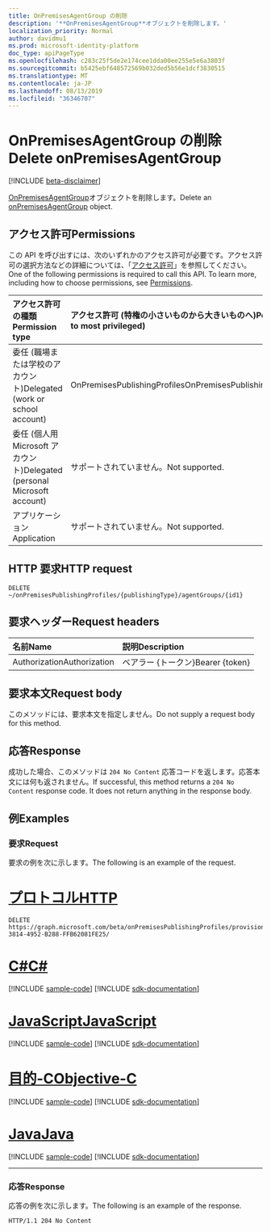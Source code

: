 ```yaml
---
title: OnPremisesAgentGroup の削除
description: '**OnPremisesAgentGroup**オブジェクトを削除します。'
localization_priority: Normal
author: davidmu1
ms.prod: microsoft-identity-platform
doc_type: apiPageType
ms.openlocfilehash: c283c25f5de2e174cee1dda00ee255e5e6a3803f
ms.sourcegitcommit: b5425ebf648572569b032ded5b56e1dcf3830515
ms.translationtype: MT
ms.contentlocale: ja-JP
ms.lasthandoff: 08/13/2019
ms.locfileid: "36346707"
---
```

# <a name="delete-onpremisesagentgroup"></a><span data-ttu-id="bca55-103">OnPremisesAgentGroup の削除</span><span class="sxs-lookup"><span data-stu-id="bca55-103">Delete onPremisesAgentGroup</span></span>

[!INCLUDE [beta-disclaimer](../../includes/beta-disclaimer.md)]

<span data-ttu-id="bca55-104">[OnPremisesAgentGroup](../resources/onpremisesagentgroup.md)オブジェクトを削除します。</span><span class="sxs-lookup"><span data-stu-id="bca55-104">Delete an [onPremisesAgentGroup](../resources/onpremisesagentgroup.md) object.</span></span>

## <a name="permissions"></a><span data-ttu-id="bca55-105">アクセス許可</span><span class="sxs-lookup"><span data-stu-id="bca55-105">Permissions</span></span>

<span data-ttu-id="bca55-p101">この API を呼び出すには、次のいずれかのアクセス許可が必要です。アクセス許可の選択方法などの詳細については、「[アクセス許可](/graph/permissions-reference)」を参照してください。</span><span class="sxs-lookup"><span data-stu-id="bca55-p101">One of the following permissions is required to call this API. To learn more, including how to choose permissions, see [Permissions](/graph/permissions-reference).</span></span>

| <span data-ttu-id="bca55-108">アクセス許可の種類</span><span class="sxs-lookup"><span data-stu-id="bca55-108">Permission type</span></span>                        | <span data-ttu-id="bca55-109">アクセス許可 (特権の小さいものから大きいものへ)</span><span class="sxs-lookup"><span data-stu-id="bca55-109">Permissions (from least to most privileged)</span></span> |
|:--------------------------------------|:---------------------------------------------------------|
|<span data-ttu-id="bca55-110">委任 (職場または学校のアカウント)</span><span class="sxs-lookup"><span data-stu-id="bca55-110">Delegated (work or school account)</span></span>     | <span data-ttu-id="bca55-111">OnPremisesPublishingProfiles</span><span class="sxs-lookup"><span data-stu-id="bca55-111">OnPremisesPublishingProfiles.ReadWrite.All</span></span> |
| <span data-ttu-id="bca55-112">委任 (個人用 Microsoft アカウント)</span><span class="sxs-lookup"><span data-stu-id="bca55-112">Delegated (personal Microsoft account)</span></span> | <span data-ttu-id="bca55-113">サポートされていません。</span><span class="sxs-lookup"><span data-stu-id="bca55-113">Not supported.</span></span> |
| <span data-ttu-id="bca55-114">アプリケーション</span><span class="sxs-lookup"><span data-stu-id="bca55-114">Application</span></span>                            | <span data-ttu-id="bca55-115">サポートされていません。</span><span class="sxs-lookup"><span data-stu-id="bca55-115">Not supported.</span></span> |

## <a name="http-request"></a><span data-ttu-id="bca55-116">HTTP 要求</span><span class="sxs-lookup"><span data-stu-id="bca55-116">HTTP request</span></span>

<!-- { "blockType": "ignored" } -->

```http
DELETE ~/onPremisesPublishingProfiles/{publishingType}/agentGroups/{id1}
```

## <a name="request-headers"></a><span data-ttu-id="bca55-117">要求ヘッダー</span><span class="sxs-lookup"><span data-stu-id="bca55-117">Request headers</span></span>

| <span data-ttu-id="bca55-118">名前</span><span class="sxs-lookup"><span data-stu-id="bca55-118">Name</span></span>          | <span data-ttu-id="bca55-119">説明</span><span class="sxs-lookup"><span data-stu-id="bca55-119">Description</span></span>   |
|:--------------|:--------------|
| <span data-ttu-id="bca55-120">Authorization</span><span class="sxs-lookup"><span data-stu-id="bca55-120">Authorization</span></span> | <span data-ttu-id="bca55-121">ベアラー {トークン}</span><span class="sxs-lookup"><span data-stu-id="bca55-121">Bearer {token}</span></span> |

## <a name="request-body"></a><span data-ttu-id="bca55-122">要求本文</span><span class="sxs-lookup"><span data-stu-id="bca55-122">Request body</span></span>

<span data-ttu-id="bca55-123">このメソッドには、要求本文を指定しません。</span><span class="sxs-lookup"><span data-stu-id="bca55-123">Do not supply a request body for this method.</span></span>

## <a name="response"></a><span data-ttu-id="bca55-124">応答</span><span class="sxs-lookup"><span data-stu-id="bca55-124">Response</span></span>

<span data-ttu-id="bca55-p102">成功した場合、このメソッドは `204 No Content` 応答コードを返します。応答本文には何も返されません。</span><span class="sxs-lookup"><span data-stu-id="bca55-p102">If successful, this method returns a `204 No Content` response code. It does not return anything in the response body.</span></span>

## <a name="examples"></a><span data-ttu-id="bca55-127">例</span><span class="sxs-lookup"><span data-stu-id="bca55-127">Examples</span></span>

### <a name="request"></a><span data-ttu-id="bca55-128">要求</span><span class="sxs-lookup"><span data-stu-id="bca55-128">Request</span></span>

<span data-ttu-id="bca55-129">要求の例を次に示します。</span><span class="sxs-lookup"><span data-stu-id="bca55-129">The following is an example of the request.</span></span>

# <a name="httptabhttp"></a>[<span data-ttu-id="bca55-130">プロトコル</span><span class="sxs-lookup"><span data-stu-id="bca55-130">HTTP</span></span>](#tab/http)
<!-- {
  "blockType": "request",
  "name": "delete_onpremisesagentgroup"
}-->

```http
DELETE https://graph.microsoft.com/beta/onPremisesPublishingProfiles/provisioning/agentGroups/8832388F-3814-4952-B288-FFB62081FE25/
```
# <a name="ctabcsharp"></a>[<span data-ttu-id="bca55-131">C#</span><span class="sxs-lookup"><span data-stu-id="bca55-131">C#</span></span>](#tab/csharp)
[!INCLUDE [sample-code](../includes/snippets/csharp/delete-onpremisesagentgroup-csharp-snippets.md)]
[!INCLUDE [sdk-documentation](../includes/snippets/snippets-sdk-documentation-link.md)]

# <a name="javascripttabjavascript"></a>[<span data-ttu-id="bca55-132">JavaScript</span><span class="sxs-lookup"><span data-stu-id="bca55-132">JavaScript</span></span>](#tab/javascript)
[!INCLUDE [sample-code](../includes/snippets/javascript/delete-onpremisesagentgroup-javascript-snippets.md)]
[!INCLUDE [sdk-documentation](../includes/snippets/snippets-sdk-documentation-link.md)]

# <a name="objective-ctabobjc"></a>[<span data-ttu-id="bca55-133">目的-C</span><span class="sxs-lookup"><span data-stu-id="bca55-133">Objective-C</span></span>](#tab/objc)
[!INCLUDE [sample-code](../includes/snippets/objc/delete-onpremisesagentgroup-objc-snippets.md)]
[!INCLUDE [sdk-documentation](../includes/snippets/snippets-sdk-documentation-link.md)]

# <a name="javatabjava"></a>[<span data-ttu-id="bca55-134">Java</span><span class="sxs-lookup"><span data-stu-id="bca55-134">Java</span></span>](#tab/java)
[!INCLUDE [sample-code](../includes/snippets/java/delete-onpremisesagentgroup-java-snippets.md)]
[!INCLUDE [sdk-documentation](../includes/snippets/snippets-sdk-documentation-link.md)]

---


### <a name="response"></a><span data-ttu-id="bca55-135">応答</span><span class="sxs-lookup"><span data-stu-id="bca55-135">Response</span></span>

<span data-ttu-id="bca55-136">応答の例を次に示します。</span><span class="sxs-lookup"><span data-stu-id="bca55-136">The following is an example of the response.</span></span>

<!-- {
  "blockType": "response",
  "truncated": true
} -->

```http
HTTP/1.1 204 No Content
```

<!-- uuid: 16cd6b66-4b1a-43a1-adaf-3a886856ed98
2019-02-04 14:57:30 UTC -->
<!-- {
  "type": "#page.annotation",
  "description": "Delete onPremisesAgentGroup",
  "keywords": "",
  "section": "documentation",
  "tocPath": ""
}-->
